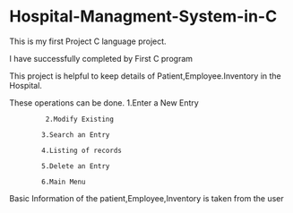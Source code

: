 # Hospital-Managment-System-in-C
This is my first Project  C language project.

I have successfully completed by First C program

This project is helpful to keep details of Patient,Employee.Inventory in the Hospital.

These operations can be done.
            1.Enter a New Entry
            
             2.Modify Existing
             
            3.Search an Entry
            
            4.Listing of records
            
            5.Delete an Entry
            
            6.Main Menu

Basic Information of the patient,Employee,Inventory is taken from the user       
